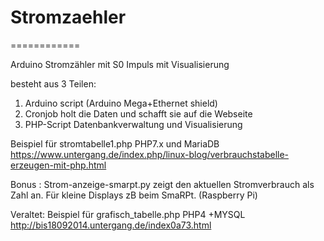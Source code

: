 # Stromzaehler
============


Arduino Stromzähler mit S0 Impuls mit Visualisierung

besteht aus 3 Teilen:

1. Arduino script (Arduino Mega+Ethernet shield)
2. Cronjob holt die Daten und schafft sie auf die Webseite
3. PHP-Script  Datenbankverwaltung und Visualisierung


Beispiel für stromtabelle1.php PHP7.x und MariaDB
https://www.untergang.de/index.php/linux-blog/verbrauchstabelle-erzeugen-mit-php.html

Bonus :
Strom-anzeige-smarpt.py zeigt den aktuellen Stromverbrauch als Zahl an. Für kleine Displays zB beim SmaRPt.  (Raspberry Pi)



Veraltet:
Beispiel für grafisch_tabelle.php PHP4 +MYSQL
http://bis18092014.untergang.de/index0a73.html


